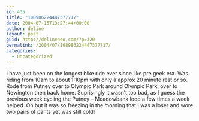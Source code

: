 ```yaml
---
id: 435
title: "108986224447377717"
date: 2004-07-15T13:27:44+00:00
author: deline
layout: post
guid: http://delineneo.com/?p=320
permalink: /2004/07/108986224447377717/
categories:
  - Uncategorized
---
```

I have just been on the longest bike ride ever since like pre geek era. Was riding from 10am to about 1:10pm with only a approx 20 minute rest or so. Rode from Putney over to Olympic Park around Olympic Park, over to Newington then back home. Suprisingly it wasn&#8217;t too bad, as I guess the previous week cycling the Putney &#8211; Meadowbank loop a few times a week helped. Oh but it was so freezing in the morning that I was a loser and wore two pairs of pants yet was still cold!
